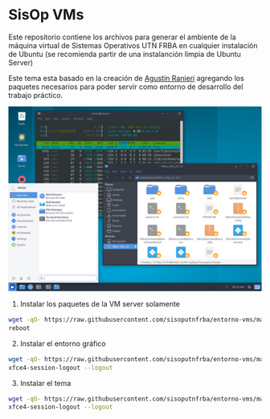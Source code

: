 # SisOp VMs

Este repositorio contiene los archivos para generar el ambiente de la máquina virtual de Sistemas Operativos UTN FRBA en cualquier instalación de Ubuntu (se recomienda partir de una instalanción limpia de Ubuntu Server)

Este tema esta basado en la creación de [Agustin Ranieri](https://github.com/RaniAgus/xfce-theme) agregando los paquetes necesarios para poder servir como entorno de desarrollo del trabajo práctico.

![result](.img/result.png)

1. Instalar los paquetes de la VM server solamente

```bash
wget -qO- https://raw.githubusercontent.com/sisoputnfrba/entorno-vms/main/base-server.sh | bash -x
reboot
```

2. Instalar el entorno gráfico

```bash
wget -qO- https://raw.githubusercontent.com/sisoputnfrba/entorno-vms/main/interfaz-grafica.sh | bash -x
xfce4-session-logout --logout
```

3. Instalar el tema

```bash
wget -qO- https://raw.githubusercontent.com/sisoputnfrba/entorno-vms/main/theme.sh | bash -x
xfce4-session-logout --logout
```

